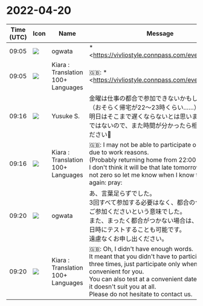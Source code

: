 # 2022-04-20

|Time (UTC)|Icon|Name|Message|
|---|---|---|---|
|09:05|![](https://avatars.slack-edge.com/2019-11-22/845042642576_070441337abaca9fb7b3_72.png)|ogwata|*<https://vivliostyle.connpass.com/event/243092/|Vivliostyle ユーザーと開発者の集い 2022春>* 登壇者の皆さん<br><br>小形です。いよいよ開催が今度の土曜日に迫ってまいりました。発表の準備はすすんでおりますでしょうか。<br>明日から配信テストをしようと思います。<br>21日夜、22日夜、23日午前中におこなう予定です。<br>正式な時間とURLは21日午後、このチャンネルでお知らせしますので、もう少しお待ちください。<br><blockquote>Vivliostyleは最新 Web 標準技術により、電子出版や Web 出版のための 新しい組版システムを作るオープンソース・プロジェクトです。その現在と未来がわかるユーザ／開発者イベントを開催します。ぜひご参加ください！ * 13:05_13:15（10分）本日の趣旨説明（小形克宏） * 13:15_13:40（25分）私のVivliostyleとの付き合い方（藤井大洋） * 13:40_14:00（20分）Vivliostyleの2022年開発計画を展望する（村上真雄） * 14:00_14:10（10分）休憩 * 14:10_14:30（20分）アルファ版を...</blockquote>|
|09:05|![](https://avatars.slack-edge.com/2021-08-02/2324149410423_2aa7423c4133ecb9f168_72.png)|Kiara : Translation 100+ Languages|🇬🇧: * <https://vivliostyle.connpass.com/event/243092/ | Vivliostyle User and Developer Gathering Spring 2022> * Speakers<br><br>It is small. The event is finally approaching next Saturday. Are you ready for the presentation?<br>I'm going to do a delivery test from tomorrow.<br>It will be held on the night of the 21st, the night of the 22nd, and the morning of the 23rd.<br>The official time and URL will be announced on this channel on the afternoon of the 21st, so please be patient.|
|09:16|![](https://avatars.slack-edge.com/2020-10-27/1455123835683_dbf567e9fc6aaf7280b1_72.jpg)|Yusuke S.|金曜は仕事の都合で参加できないかもしれません。<br>（おそらく帰宅が22〜23時くらい……）<br>明日はそこまで遅くならないとは思いますが、ゼロではないので、また時間が分かったら相談させてください🙏|
|09:16|![](https://avatars.slack-edge.com/2021-08-02/2324149410423_2aa7423c4133ecb9f168_72.png)|Kiara : Translation 100+ Languages|🇬🇧: I may not be able to participate on Friday due to work reasons.<br>(Probably returning home from 22:00 to 23:00 ...)<br>I don't think it will be that late tomorrow, but it's not zero so let me know when I know the time again: pray:|
|09:20|![](https://avatars.slack-edge.com/2019-11-22/845042642576_070441337abaca9fb7b3_72.png)|ogwata|あ、言葉足らずでした。<br>3回すべて参加する必要はなく、都合のつく回だけご参加くださいという意味でした。<br>また、まったく都合がつかない場合は、都合のよい日時にテストすることも可能です。<br>遠慮なくお申し出ください。|
|09:20|![](https://avatars.slack-edge.com/2021-08-02/2324149410423_2aa7423c4133ecb9f168_72.png)|Kiara : Translation 100+ Languages|🇬🇧: Oh, I didn't have enough words.<br>It meant that you didn't have to participate all three times, just participate only when it was convenient for you.<br>You can also test at a convenient date and time if it doesn't suit you at all.<br>Please do not hesitate to contact us.|
